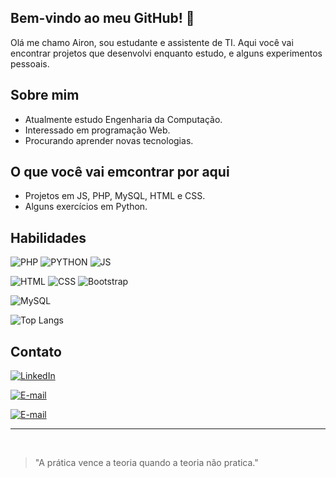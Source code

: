 ## Bem-vindo ao meu GitHub! 👋

Olá me chamo Airon, sou estudante e assistente de TI. Aqui você vai encontrar projetos que desenvolvi enquanto estudo, e alguns experimentos pessoais.

## Sobre mim
- Atualmente estudo Engenharia da Computação.
- Interessado em programação Web.
- Procurando aprender novas tecnologias.

## O que você vai emcontrar por aqui
- Projetos em JS, PHP, MySQL, HTML e CSS.
- Alguns exercícios em Python.

## Habilidades

![PHP](https://img.shields.io/badge/PHP-777BB4?style=for-the-badge&logo=php&logoColor=white)
![PYTHON](https://img.shields.io/badge/Python-3776AB?style=for-the-badge&logo=python&logoColor=white)
![JS](https://img.shields.io/badge/JavaScript-F7DF1E?style=for-the-badge&logo=javascript&logoColor=black)

![HTML](https://img.shields.io/badge/HTML5-E34F26?style=for-the-badge&logo=html5&logoColor=white)
![CSS](https://img.shields.io/badge/CSS-239120?&style=for-the-badge&logo=css3&logoColor=white)
![Bootstrap](https://img.shields.io/badge/Bootstrap-563D7C?style=for-the-badge&logo=bootstrap&logoColor=white)

![MySQL](https://img.shields.io/badge/MySQL-00000F?style=for-the-badge&logo=mysql&logoColor=white)

![Top Langs](https://github-readme-stats.vercel.app/api/top-langs/?username=airon-aona&hide_progress=true&theme=transparent&locale=pt-br)

## Contato

[![LinkedIn](https://img.shields.io/badge/LinkedIn-0077B5?style=for-the-badge&logo=linkedin&logoColor=white)](https://linkedin.com/in/airon-aona/)

[![E-mail](https://img.shields.io/badge/aona.airon@gmail.com-EA4335?style=for-the-badge&logo=gmail&logoColor=white)](mailto:aona.airon@gmail.com)

[![E-mail](https://img.shields.io/badge/instagram-D62976?style=for-the-badge&logo=instagram&logoColor=white)](https://instagram.com/airon_aona/)

---
<br>

> "A prática vence a teoria quando a teoria não pratica."
